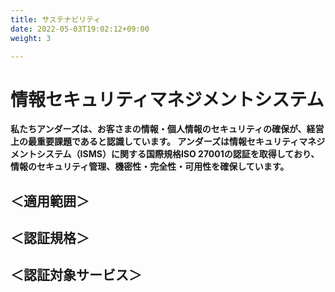 ```yaml
---
title: サステナビリティ
date: 2022-05-03T19:02:12+09:00
weight: 3

---
```


# 情報セキュリティマネジメントシステム

**私たちアンダーズは、お客さまの情報・個人情報のセキュリティの確保が、経営上の最重要課題であると認識しています。 アンダーズは情報セキュリティマネジメントシステム（ISMS）に関する国際規格ISO 27001の認証を取得しており、情報のセキュリティ管理、機密性・完全性・可用性を確保しています。**

## ＜適用範囲＞

## ＜認証規格＞

## ＜認証対象サービス＞
